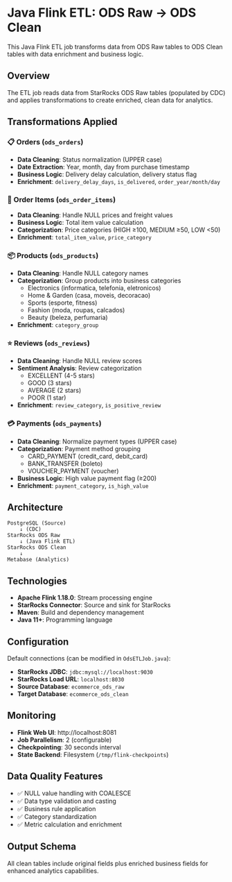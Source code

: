 # Java Flink ETL: ODS Raw → ODS Clean

This Java Flink ETL job transforms data from ODS Raw tables to ODS Clean tables with data enrichment and business logic.

## Overview

The ETL job reads data from StarRocks ODS Raw tables (populated by CDC) and applies transformations to create enriched, clean data for analytics.

## Transformations Applied

### 📋 Orders (`ods_orders`)
- **Data Cleaning**: Status normalization (UPPER case)
- **Date Extraction**: Year, month, day from purchase timestamp  
- **Business Logic**: Delivery delay calculation, delivery status flag
- **Enrichment**: `delivery_delay_days`, `is_delivered`, `order_year/month/day`

### 🛒 Order Items (`ods_order_items`)
- **Data Cleaning**: Handle NULL prices and freight values
- **Business Logic**: Total item value calculation
- **Categorization**: Price categories (HIGH ≥100, MEDIUM ≥50, LOW <50)
- **Enrichment**: `total_item_value`, `price_category`

### 📦 Products (`ods_products`)
- **Data Cleaning**: Handle NULL category names
- **Categorization**: Group products into business categories
  - Electronics (informatica, telefonia, eletronicos)
  - Home & Garden (casa, moveis, decoracao)
  - Sports (esporte, fitness)
  - Fashion (moda, roupas, calcados)
  - Beauty (beleza, perfumaria)
- **Enrichment**: `category_group`

### ⭐ Reviews (`ods_reviews`)
- **Data Cleaning**: Handle NULL review scores
- **Sentiment Analysis**: Review categorization
  - EXCELLENT (4-5 stars)
  - GOOD (3 stars)
  - AVERAGE (2 stars)
  - POOR (1 star)
- **Enrichment**: `review_category`, `is_positive_review`

### 💳 Payments (`ods_payments`)
- **Data Cleaning**: Normalize payment types (UPPER case)
- **Categorization**: Payment method grouping
  - CARD_PAYMENT (credit_card, debit_card)
  - BANK_TRANSFER (boleto)
  - VOUCHER_PAYMENT (voucher)
- **Business Logic**: High value payment flag (≥200)
- **Enrichment**: `payment_category`, `is_high_value`

## Architecture

```
PostgreSQL (Source)
    ↓ (CDC)
StarRocks ODS Raw
    ↓ (Java Flink ETL)
StarRocks ODS Clean
    ↓
Metabase (Analytics)
```

## Technologies

- **Apache Flink 1.18.0**: Stream processing engine
- **StarRocks Connector**: Source and sink for StarRocks
- **Maven**: Build and dependency management
- **Java 11+**: Programming language

## Configuration

Default connections (can be modified in `OdsETLJob.java`):
- **StarRocks JDBC**: `jdbc:mysql://localhost:9030`
- **StarRocks Load URL**: `localhost:8030`
- **Source Database**: `ecommerce_ods_raw`
- **Target Database**: `ecommerce_ods_clean`

## Monitoring

- **Flink Web UI**: http://localhost:8081
- **Job Parallelism**: 2 (configurable)
- **Checkpointing**: 30 seconds interval
- **State Backend**: Filesystem (`/tmp/flink-checkpoints`)

## Data Quality Features

- ✅ NULL value handling with COALESCE
- ✅ Data type validation and casting
- ✅ Business rule application
- ✅ Category standardization
- ✅ Metric calculation and enrichment

## Output Schema

All clean tables include original fields plus enriched business fields for enhanced analytics capabilities. 